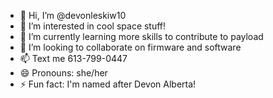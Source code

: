 - 👋 Hi, I’m @devonleskiw10
- 👀 I’m interested in cool space stuff!
- 🌱 I’m currently learning more skills to contribute to payload
- 💞️ I’m looking to collaborate on firmware and software
- 📫 Text me 613-799-0447
- 😄 Pronouns: she/her
- ⚡ Fun fact: I'm named after Devon Alberta!

<!---
devonleskiw10/devonleskiw10 is a ✨ special ✨ repository because its `README.md` (this file) appears on your GitHub profile.
You can click the Preview link to take a look at your changes.
--->

